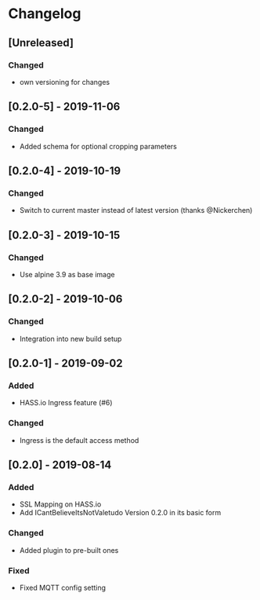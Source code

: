 # Changelog

## [Unreleased]

### Changed
* own versioning for changes

## [0.2.0-5] - 2019-11-06

### Changed
* Added schema for optional cropping parameters

## [0.2.0-4] - 2019-10-19

### Changed
* Switch to current master instead of latest version (thanks @Nickerchen)


## [0.2.0-3] - 2019-10-15

### Changed
* Use alpine 3.9 as base image


## [0.2.0-2] - 2019-10-06

### Changed
* Integration into new build setup


## [0.2.0-1] - 2019-09-02

### Added
* HASS.io Ingress feature (#6)

### Changed
* Ingress is the default access method


## [0.2.0] - 2019-08-14

### Added
* SSL Mapping on HASS.io
* Add ICantBelieveItsNotValetudo Version 0.2.0 in its basic form

### Changed
* Added plugin to pre-built ones

### Fixed
* Fixed MQTT config setting

